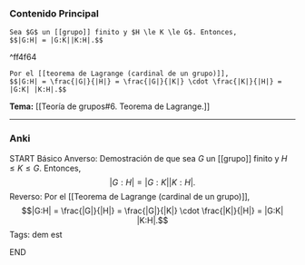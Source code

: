 ### Contenido Principal

```ad-cor
Sea $G$ un [[grupo]] finito y $H \le K \le G$. Entonces,
$$|G:H| = |G:K||K:H|.$$
```

^ff4f64

```ad-proof
Por el [[teorema de Lagrange (cardinal de un grupo)]],
$$|G:H| = \frac{|G|}{|H|} = \frac{|G|}{|K|} \cdot \frac{|K|}{|H|} = |G:K| |K:H|.$$
```

**Tema:** [[Teoría de grupos#6. Teorema de Lagrange.]]

---
### Anki

START
Básico
Anverso: Demostración de que sea $G$ un [[grupo]] finito y $H \le K \le G$. Entonces,
$$|G:H| = |G:K||K:H|.$$
Reverso: Por el [[Teorema de Lagrange (cardinal de un grupo)]],
$$|G:H| = \frac{|G|}{|H|} = \frac{|G|}{|K|} \cdot \frac{|K|}{|H|} = |G:K| |K:H|.$$
Tags: dem est
<!--ID: 1727339263724-->
END
